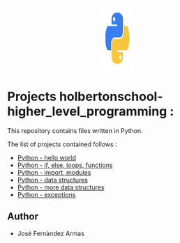 <p align="center">
    <img width="70" height="150" src="./kisspng-angle-text-symbol-brand-other-python-5ab0c09b9ea1a7.3286927515215330836498.png"
</p>

# Projects holbertonschool-higher_level_programming :

This repository contains files written in Python.  

The list of projects contained follows :

* [Python - hello world](./python-hello_world)
* [Python - if, else, loops, functions](./python-if_else_loops_functions)
* [Python - import, modules](./python-import_modules)
* [Python - data structures](./python-data_structures)
* [Python - more data structures](./python-more_data_structures)
* [Python - exceptions](./python-exceptions)


## Author 

* José Fernàndez Armas
